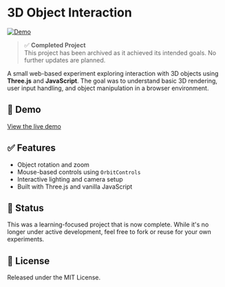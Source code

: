 # 3D Object Interaction
[![Demo](https://img.shields.io/badge/Demo-Live-green?style=for-the-badge&logo=github)](https://grixsep.github.io/3d-object-interaction/)


> ✅ **Completed Project**  
> This project has been archived as it achieved its intended goals. No further updates are planned.

A small web-based experiment exploring interaction with 3D objects using **Three.js** and **JavaScript**. The goal was to understand basic 3D rendering, user input handling, and object manipulation in a browser environment.

## 🔗 Demo
[View the live demo](https://grixsep.github.io/3d-object-interaction/)

## ✅ Features
- Object rotation and zoom
- Mouse-based controls using `OrbitControls`
- Interactive lighting and camera setup
- Built with Three.js and vanilla JavaScript

## 📌 Status
This was a learning-focused project that is now complete. While it's no longer under active development, feel free to fork or reuse for your own experiments.

## 📄 License
Released under the MIT License.
